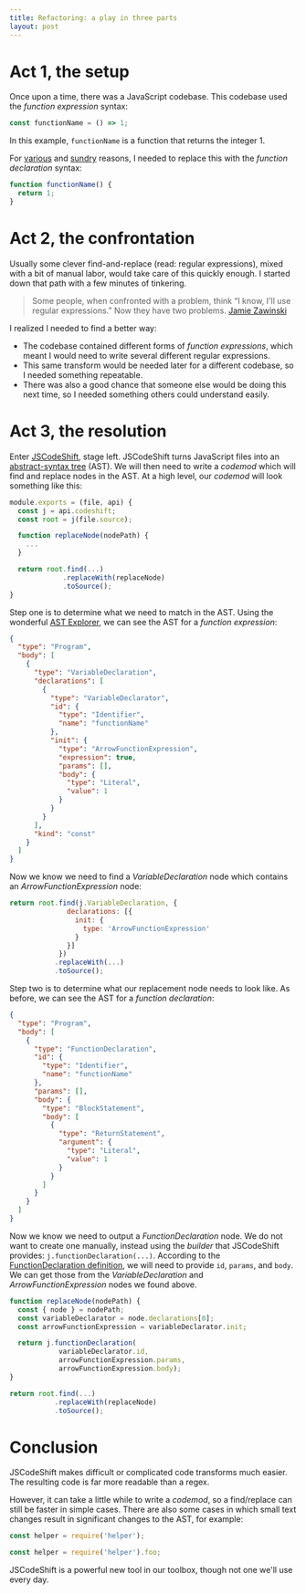 ```yaml
---
title: Refactoring: a play in three parts
layout: post
---
```


# Act 1, the setup

Once upon a time, there was a JavaScript codebase. This codebase used the *function expression* syntax:

```javascript
const functionName = () => 1;
```

In this example, `functionName` is a function that returns the integer 1.

For [various](http://stackoverflow.com/questions/33040703/proper-use-of-const-for-defining-functions-in-javascript) and [sundry](https://medium.freecodecamp.com/constant-confusion-why-i-still-use-javascript-function-statements-984ece0b72fd) reasons, I needed to replace this with the *function declaration* syntax:

```javascript
function functionName() {
  return 1;
}
```

# Act 2, the confrontation

Usually some clever find-and-replace (read: regular expressions), mixed with a bit of manual labor, would take care of this quickly enough. I started down that path with a few minutes of tinkering.

> Some people, when confronted with a problem, think “I know, I'll use regular expressions.”  Now they have two problems.
> [Jamie Zawinski](http://regex.info/blog/2006-09-15/247)

I realized I needed to find a better way:
* The codebase contained different forms of *function expressions*, which meant I would need to write several different regular expressions.
* This same transform would be needed later for a different codebase, so I needed something repeatable.
* There was also a good chance that someone else would be doing this next time, so I needed something others could understand easily.

# Act 3, the resolution

Enter [JSCodeShift](https://github.com/facebook/jscodeshift), stage left. JSCodeShift turns JavaScript files into an [abstract-syntax tree](https://en.wikipedia.org/wiki/Abstract_syntax_tree) (AST). We will then need to write a *codemod* which will find and replace nodes in the AST. At a high level, our *codemod* will look something like this:

```javascript
module.exports = (file, api) {
  const j = api.codeshift;
  const root = j(file.source);

  function replaceNode(nodePath) {
    ...
  }

  return root.find(...)
             .replaceWith(replaceNode)
             .toSource();
}
```

Step one is to determine what we need to match in the AST. Using the wonderful [AST Explorer](http://astexplorer.net/), we can see the AST for a *function expression*:

```json
{
  "type": "Program",
  "body": [
    {
      "type": "VariableDeclaration",
      "declarations": [
        {
          "type": "VariableDeclarator",
          "id": {
            "type": "Identifier",
            "name": "functionName"
          },
          "init": {
            "type": "ArrowFunctionExpression",
            "expression": true,
            "params": [],
            "body": {
              "type": "Literal",
              "value": 1
            }
          }
        }
      ],
      "kind": "const"
    }
  ]
}
```

Now we know we need to find a *VariableDeclaration* node which contains an *ArrowFunctionExpression* node:

```javascript
return root.find(j.VariableDeclaration, {
              declarations: [{
                init: {
                  type: 'ArrowFunctionExpression'
                }
              }]
            })
           .replaceWith(...)
           .toSource();
```

Step two is to determine what our replacement node needs to look like. As before, we can see the AST for a *function declaration*:

```json
{
  "type": "Program",
  "body": [
    {
      "type": "FunctionDeclaration",
      "id": {
        "type": "Identifier",
        "name": "functionName"
      },
      "params": [],
      "body": {
        "type": "BlockStatement",
        "body": [
          {
            "type": "ReturnStatement",
            "argument": {
              "type": "Literal",
              "value": 1
            }
          }
        ]
      }
    }
  ]
}
```

Now we know we need to output a *FunctionDeclaration* node. We do not want to create one manually, instead using the *builder* that JSCodeShift provides: `j.functionDeclaration(...)`. According to the [FunctionDeclaration definition](https://github.com/benjamn/ast-types/blob/master/def/core.js#L174-L177), we will need to provide `id`, `params`, and `body`. We can get those from the *VariableDeclaration* and *ArrowFunctionExpression* nodes we found above.

```javascript
function replaceNode(nodePath) {
  const { node } = nodePath;
  const variableDeclarator = node.declarations[0];
  const arrowFunctionExpression = variableDeclarator.init;

  return j.functionDeclaration(
            variableDeclarator.id,
            arrowFunctionExpression.params,
            arrowFunctionExpression.body);
}

return root.find(...)
           .replaceWith(replaceNode)
           .toSource();
```

# Conclusion

JSCodeShift makes difficult or complicated code transforms much easier. The resulting code is far more readable than a regex.

However, it can take a little while to write a *codemod*, so a find/replace can still be faster in simple cases. There are also some cases in which small text changes result in significant changes to the AST, for example:

```javascript
const helper = require('helper');

const helper = require('helper').foo;
```

JSCodeShift is a powerful new tool in our toolbox, though not one we'll use every day.
